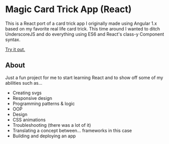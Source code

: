 # Magic Card Trick App (React)

This is a React port of a card trick app I originally made using Angular 1.x based on my favorite real life card trick. This time around I wanted to ditch UnderscoreJS and do everything using ES6 and React's class-y Component syntax.

[Try it out.](http://zakaryhughes.com/projects/card_trick_react/)

## About

Just a fun project for me to start learning React and to show off some of my abilities such as...

- Creating svgs
- Responsive design
- Programming patterns & logic
- OOP
- Design
- CSS animations
- Troubleshooting (there was a lot of it)
- Translating a concept between... frameworks in this case
- Building and deploying an app

